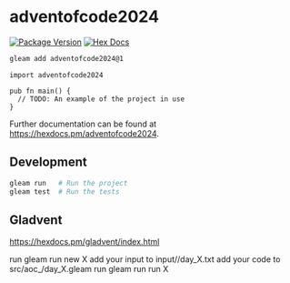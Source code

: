 # adventofcode2024

[![Package Version](https://img.shields.io/hexpm/v/adventofcode2024)](https://hex.pm/packages/adventofcode2024)
[![Hex Docs](https://img.shields.io/badge/hex-docs-ffaff3)](https://hexdocs.pm/adventofcode2024/)

```sh
gleam add adventofcode2024@1
```
```gleam
import adventofcode2024

pub fn main() {
  // TODO: An example of the project in use
}
```

Further documentation can be found at <https://hexdocs.pm/adventofcode2024>.

## Development

```sh
gleam run   # Run the project
gleam test  # Run the tests
```

## Gladvent

https://hexdocs.pm/gladvent/index.html

run gleam run new X
add your input to input/<YEAR>/day_X.txt
add your code to src/aoc_<YEAR>/day_X.gleam
run gleam run run X

